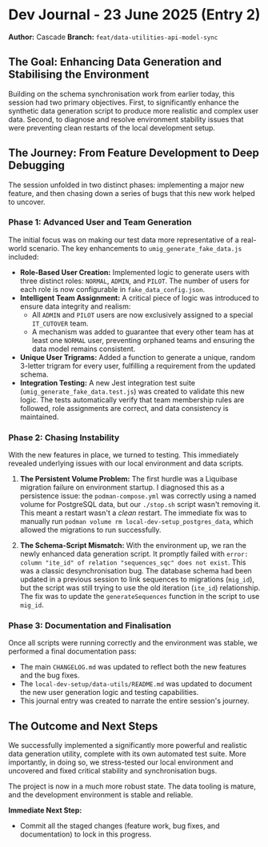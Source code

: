 # Dev Journal - 23 June 2025 (Entry 2)

**Author:** Cascade
**Branch:** `feat/data-utilities-api-model-sync`

## The Goal: Enhancing Data Generation and Stabilising the Environment

Building on the schema synchronisation work from earlier today, this session had two primary objectives. First, to significantly enhance the synthetic data generation script to produce more realistic and complex user data. Second, to diagnose and resolve environment stability issues that were preventing clean restarts of the local development setup.

## The Journey: From Feature Development to Deep Debugging

The session unfolded in two distinct phases: implementing a major new feature, and then chasing down a series of bugs that this new work helped to uncover.

### Phase 1: Advanced User and Team Generation

The initial focus was on making our test data more representative of a real-world scenario. The key enhancements to `umig_generate_fake_data.js` included:

-   **Role-Based User Creation:** Implemented logic to generate users with three distinct roles: `NORMAL`, `ADMIN`, and `PILOT`. The number of users for each role is now configurable in `fake_data_config.json`.
-   **Intelligent Team Assignment:** A critical piece of logic was introduced to ensure data integrity and realism:
    -   All `ADMIN` and `PILOT` users are now exclusively assigned to a special `IT_CUTOVER` team.
    -   A mechanism was added to guarantee that every other team has at least one `NORMAL` user, preventing orphaned teams and ensuring the data model remains consistent.
-   **Unique User Trigrams:** Added a function to generate a unique, random 3-letter trigram for every user, fulfilling a requirement from the updated schema.
-   **Integration Testing:** A new Jest integration test suite (`umig_generate_fake_data.test.js`) was created to validate this new logic. The tests automatically verify that team membership rules are followed, role assignments are correct, and data consistency is maintained.

### Phase 2: Chasing Instability

With the new features in place, we turned to testing. This immediately revealed underlying issues with our local environment and data scripts.

1.  **The Persistent Volume Problem:** The first hurdle was a Liquibase migration failure on environment startup. I diagnosed this as a persistence issue: the `podman-compose.yml` was correctly using a named volume for PostgreSQL data, but our `./stop.sh` script wasn't removing it. This meant a restart wasn't a *clean* restart. The immediate fix was to manually run `podman volume rm local-dev-setup_postgres_data`, which allowed the migrations to run successfully.

2.  **The Schema-Script Mismatch:** With the environment up, we ran the newly enhanced data generation script. It promptly failed with `error: column "ite_id" of relation "sequences_sqc" does not exist`. This was a classic desynchronisation bug. The database schema had been updated in a previous session to link sequences to migrations (`mig_id`), but the script was still trying to use the old iteration (`ite_id`) relationship. The fix was to update the `generateSequences` function in the script to use `mig_id`.

### Phase 3: Documentation and Finalisation

Once all scripts were running correctly and the environment was stable, we performed a final documentation pass:

-   The main `CHANGELOG.md` was updated to reflect both the new features and the bug fixes.
-   The `local-dev-setup/data-utils/README.md` was updated to document the new user generation logic and testing capabilities.
-   This journal entry was created to narrate the entire session's journey.

## The Outcome and Next Steps

We successfully implemented a significantly more powerful and realistic data generation utility, complete with its own automated test suite. More importantly, in doing so, we stress-tested our local environment and uncovered and fixed critical stability and synchronisation bugs.

The project is now in a much more robust state. The data tooling is mature, and the development environment is stable and reliable.

**Immediate Next Step:**

-   Commit all the staged changes (feature work, bug fixes, and documentation) to lock in this progress.